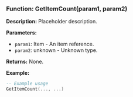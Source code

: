 ### Function: GetItemCount(param1, param2)

**Description:**
Placeholder description.

**Parameters:**
- `param1`: Item - An item reference.
- `param2`: unknown - Unknown type.

**Returns:** None.

**Example:**

```lua
-- Example usage
GetItemCount(..., ...)
```
